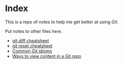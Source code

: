 # Index

This is a repo of notes to help me get better at using Git.

Put notes to other files here.

- [git diff cheatsheet](diff-cheatsheet.md)
- [git reset cheatsheet](reset-cheatsheet.md)
- [Common Git idioms](git-idioms.md)
- [Ways to view content in a Git repo](viewing-content.md)
